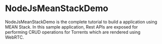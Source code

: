# NodeJsMeanStackDemo

NodeJsMeanStackDemo is the complete tutorial to build a application using MEAN Stack. In this sample application, Rest APIs are exposed for performing CRUD operations for Torrents which are rendered using WebRTC. 

